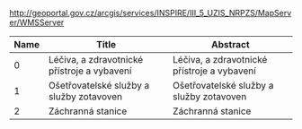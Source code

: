 http://geoportal.gov.cz/arcgis/services/INSPIRE/III_5_UZIS_NRPZS/MapServer/WMSServer

|Name|Title|Abstract|
|--|--|--|
|0|Léčiva, a zdravotnické přístroje a vybavení|Léčiva, a zdravotnické přístroje a vybavení|
|1|Ošetřovatelské služby a služby zotavoven|Ošetřovatelské služby a služby zotavoven|
|2|Záchranná stanice|Záchranná stanice|
